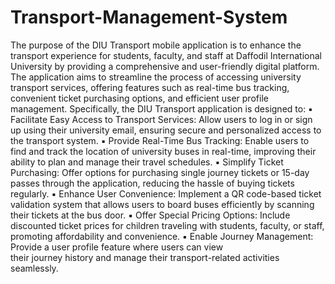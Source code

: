 # Transport-Management-System
The purpose of the DIU Transport mobile application is to enhance the transport experience for students, 
faculty, and staff at Daffodil International University by providing a comprehensive and user-friendly 
digital platform. The application aims to streamline the process of accessing university transport services, 
offering features such as real-time bus tracking, convenient ticket purchasing options, and efficient user 
profile management. 
Specifically, the DIU Transport application is designed to: 
▪ Facilitate Easy Access to Transport Services: Allow users to log in or sign up using 
their university email, ensuring secure and personalized access to the transport system. 
▪ Provide Real-Time Bus Tracking: Enable users to find and track the location of 
university buses in real-time, improving their ability to plan and manage their travel 
schedules. 
▪ Simplify Ticket Purchasing: Offer options for purchasing single journey tickets or 
15-day passes through the application, reducing the hassle of buying tickets regularly. 
▪ Enhance User Convenience: Implement a QR code-based ticket validation system that 
allows users to board buses efficiently by scanning their tickets at the bus door. 
▪ Offer Special Pricing Options: Include discounted ticket prices for children traveling 
with students, faculty, or staff, promoting affordability and convenience. 
▪ Enable Journey Management: Provide a user profile feature where users can view    
their journey history and manage their transport-related activities seamlessly.
